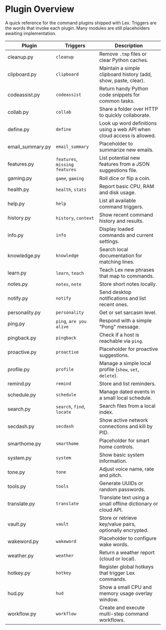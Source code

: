 # Plugin Overview

A quick reference for the command plugins shipped with Lex. Triggers are the words
that invoke each plugin. Many modules are still placeholders awaiting
implementation.

| Plugin | Triggers | Description |
|-------|----------|-------------|
| cleanup.py | `cleanup` | Remove `.tmp` files or clear Python caches. |
| clipboard.py | `clipboard` | Maintain a simple clipboard history (add, show, paste, clear). |
| codeassist.py | `codeassist` | Return handy Python code snippets for common tasks. |
| collab.py | `collab` | Share a folder over HTTP to quickly collaborate. |
| define.py | `define` | Look up word definitions using a web API when cloud access is allowed. |
| email_summary.py | `email_summary` | Placeholder to summarize new emails. |
| features.py | `features`, `missing features` | List potential new features from a JSON suggestions file. |
| gaming.py | `game`, `gaming` | Roll dice or flip a coin. |
| health.py | `health`, `stats` | Report basic CPU, RAM and disk usage. |
| help.py | `help` | List all available command triggers. |
| history.py | `history`, `context` | Show recent command history and results. |
| info.py | `info` | Display loaded commands and current settings. |
| knowledge.py | `knowledge` | Search local documentation for matching lines. |
| learn.py | `learn`, `teach` | Teach Lex new phrases that map to commands. |
| notes.py | `notes`, `note` | Store short notes locally. |
| notify.py | `notify` | Send desktop notifications and list recent ones. |
| personality.py | `personality` | Get or set sarcasm level. |
| ping.py | `ping`, `are you alive` | Respond with a simple "Pong" message. |
| pingback.py | `pingback` | Check if a host is reachable via `ping`. |
| proactive.py | `proactive` | Placeholder for proactive suggestions. |
| profile.py | `profile` | Manage a simple local profile (`show`, `set`, `delete`). |
| remind.py | `remind` | Store and list reminders. |
| schedule.py | `schedule` | Manage dated events in a small local schedule. |
| search.py | `search`, `find`, `locate` | Search files from a local index. |
| secdash.py | `secdash` | Show active network connections and kill by PID. |
| smarthome.py | `smarthome` | Placeholder for smart home controls. |
| system.py | `system` | Show basic system information. |
| tone.py | `tone` | Adjust voice name, rate and pitch. |
| tools.py | `tools` | Generate UUIDs or random passwords. |
| translate.py | `translate` | Translate text using a small offline dictionary or cloud API. |
| vault.py | `vault` | Store or retrieve key/value pairs, optionally encrypted. |
| wakeword.py | `wakeword` | Placeholder to configure wake words. |
| weather.py | `weather` | Return a weather report (cloud or local). |
| hotkey.py | `hotkey` | Register global hotkeys that trigger Lex commands. |
| hud.py | `hud` | Show a small CPU and memory usage overlay window. |
| workflow.py | `workflow` | Create and execute multi-step command workflows. |

